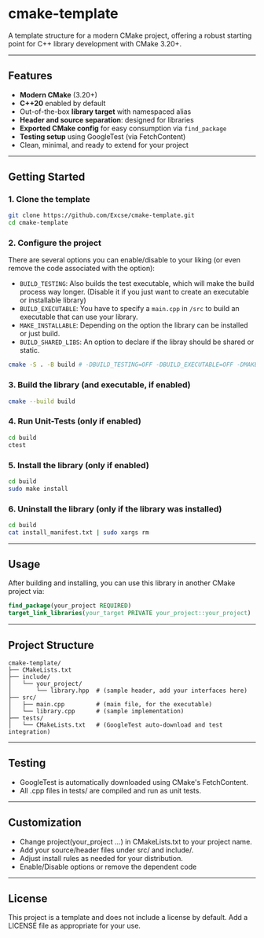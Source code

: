 # cmake-template

A template structure for a modern CMake project, offering a robust starting point for C++ library development with CMake 3.20+.

---

## Features

- **Modern CMake** (3.20+)
- **C++20** enabled by default
- Out-of-the-box **library target** with namespaced alias
- **Header and source separation**: designed for libraries
- **Exported CMake config** for easy consumption via `find_package`
- **Testing setup** using GoogleTest (via FetchContent)
- Clean, minimal, and ready to extend for your project

---

## Getting Started

### 1. Clone the template

```sh
git clone https://github.com/Excse/cmake-template.git
cd cmake-template
````

### 2. Configure the project
There are several options you can enable/disable to your liking (or even remove the code associated with the option):
 - ``BUILD_TESTING``: Also builds the test executable, which will make the build process way longer. (Disable it if you just want to create an executable or installable library)
 - ``BUILD_EXECUTABLE``: You have to specify a ``main.cpp`` in ``/src`` to build an executable that can use your library.
 - ``MAKE_INSTALLABLE``: Depending on the option the library can be installed or just build.
 - ``BUILD_SHARED_LIBS``: An option to declare if the libray should be shared or static.


```sh
cmake -S . -B build # -DBUILD_TESTING=OFF -DBUILD_EXECUTABLE=OFF -DMAKE_INSTALLABLE=OFF -DBUILD_SHARED_LIBS=OFF
````

### 3. Build the library (and executable, if enabled)

```sh
cmake --build build
````

### 4. Run Unit-Tests (only if enabled)

```sh
cd build
ctest
````

### 5. Install the library (only if enabled)

```sh
cd build
sudo make install
````

### 6. Uninstall the library (only if the library was installed)

```sh
cd build
cat install_manifest.txt | sudo xargs rm
```

---

## Usage
After building and installing, you can use this library in another CMake project via:

```cmake
find_package(your_project REQUIRED)
target_link_libraries(your_target PRIVATE your_project::your_project)
```

---

## Project Structure

```code
cmake-template/
├── CMakeLists.txt
├── include/
│   └── your_project/
│       └── library.hpp  # (sample header, add your interfaces here)
├── src/
│   ├── main.cpp         # (main file, for the executable)
│   └── library.cpp      # (sample implementation)
├── tests/
│   └── CMakeLists.txt   # (GoogleTest auto-download and test integration)
```

---

## Testing
 - GoogleTest is automatically downloaded using CMake's FetchContent.
 - All .cpp files in tests/ are compiled and run as unit tests.

--- 

## Customization
 - Change project(your_project ...) in CMakeLists.txt to your project name.
 - Add your source/header files under src/ and include/.
 - Adjust install rules as needed for your distribution.
 - Enable/Disable options or remove the dependent code

---

## License
This project is a template and does not include a license by default. Add a LICENSE file as appropriate for your use.